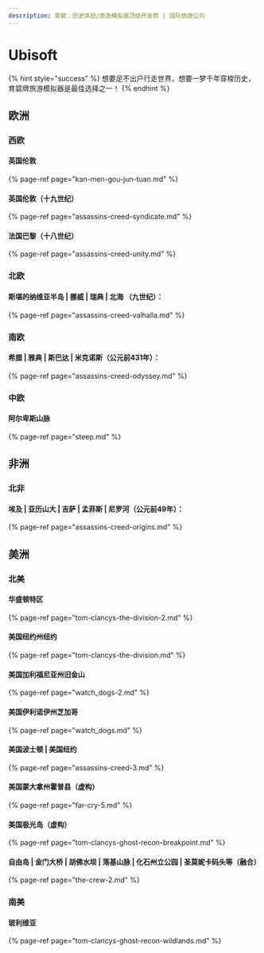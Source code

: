```yaml
---
description: 育碧：历史体验/旅游模拟器顶级开发商 | 国际旅游公司
---
```


# Ubisoft

{% hint style="success" %}
想要足不出户行走世界，想要一梦千年穿梭历史，育碧牌旅游模拟器是最佳选择之一！
{% endhint %}

## 欧洲

### 西欧

#### 英国伦敦

{% page-ref page="kan-men-gou-jun-tuan.md" %}

#### 英国伦敦（十九世纪）

{% page-ref page="assassins-creed-syndicate.md" %}

#### 法国巴黎（十八世纪）

{% page-ref page="assassins-creed-unity.md" %}

### 北欧

####  斯堪的纳维亚半岛 \| 挪威 \| 瑞典 \| 北海 （九世纪）：

{% page-ref page="assassins-creed-valhalla.md" %}

### 南欧

#### 希腊 \| 雅典 \| 斯巴达 \| 米克诺斯（公元前431年）：

{% page-ref page="assassins-creed-odyssey.md" %}

### 中欧

####  **阿尔卑斯**山脉

{% page-ref page="steep.md" %}

## 非洲

### 北非

#### 埃及 \| 亚历山大 \| 吉萨 \| 孟菲斯 \| 尼罗河（公元前49年）：

{% page-ref page="assassins-creed-origins.md" %}

## 美洲

### 北美

#### 华盛顿特区

{% page-ref page="tom-clancys-the-division-2.md" %}

####  美国纽约州纽约

{% page-ref page="tom-clancys-the-division.md" %}

#### 美国加利福尼亚州旧金山

{% page-ref page="watch\_dogs-2.md" %}

#### 美国伊利诺伊州芝加哥

{% page-ref page="watch\_dogs.md" %}

#### 美国波士顿 \| 美国纽约

{% page-ref page="assassins-creed-3.md" %}

#### 美国蒙大拿州霍普县（虚构）

{% page-ref page="far-cry-5.md" %}

#### 美国极光岛（虚构）

{% page-ref page="tom-clancys-ghost-recon-breakpoint.md" %}

#### 自由岛 \| 金门大桥 \| 胡佛水坝 \| 落基山脉 \| 化石州立公园 \| 圣莫妮卡码头等（融合）

{% page-ref page="the-crew-2.md" %}

### 南美

#### 玻利维亚

{% page-ref page="tom-clancys-ghost-recon-wildlands.md" %}





